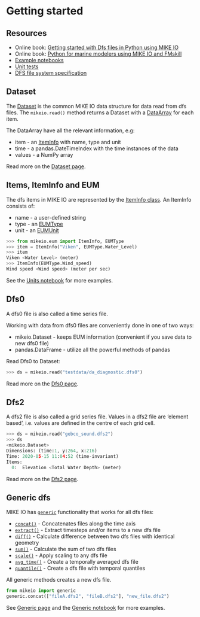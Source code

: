 # Getting started

## Resources

* Online book: [Getting started with Dfs files in Python using MIKE IO](https://dhi.github.io/getting-started-with-mikeio)
* Online book: [Python for marine modelers using MIKE IO and FMskill](https://dhi.github.io/book-learn-mikeio-fmskill)
* [Example notebooks](https://nbviewer.jupyter.org/github/DHI/mikeio/tree/main/notebooks/)
* [Unit tests](https://github.com/DHI/mikeio/tree/main/tests)
* [DFS file system specification](https://docs.mikepoweredbydhi.com/core_libraries/dfs/dfs-file-system)


## Dataset
The [Dataset](Dataset) is the common MIKE IO data structure for data read from dfs files. 
The  `mikeio.read()` method returns a Dataset with a [DataArray](dataarray) for each item.

The DataArray have all the relevant information, e.g:

* item - an [ItemInfo](eum.ItemInfo) with name, type and unit
* time - a pandas.DateTimeIndex with the time instances of the data
* values - a NumPy array

Read more on the [Dataset page](dataset).


## Items, ItemInfo and EUM

The dfs items in MIKE IO are represented by the [ItemInfo class](eum.ItemInfo).
An ItemInfo consists of:

* name - a user-defined string 
* type - an [EUMType](eum.EUMType) 
* unit - an [EUMUnit](eum.EUMUnit)

```python
>>> from mikeio.eum import ItemInfo, EUMType
>>> item = ItemInfo("Viken", EUMType.Water_Level)
>>> item
Viken <Water Level> (meter)
>>> ItemInfo(EUMType.Wind_speed)
Wind speed <Wind speed> (meter per sec)
```

See the [Units notebook](https://nbviewer.jupyter.org/github/DHI/mikeio/blob/main/notebooks/Units.ipynb) for more examples.


## Dfs0
A dfs0 file is also called a time series file. 

Working with data from dfs0 files are conveniently done in one of two ways:

* mikeio.Dataset - keeps EUM information (convenient if you save data to new dfs0 file)
* pandas.DataFrame - utilize all the powerful methods of pandas


Read Dfs0 to Dataset:

```python
>>> ds = mikeio.read("testdata/da_diagnostic.dfs0")
```

Read more on the [Dfs0 page](dfs0).



## Dfs2

A dfs2 file is also called a grid series file. Values in a dfs2 file are ‘element based’, i.e. values are defined in the centre of each grid cell. 

```python
>>> ds = mikeio.read("gebco_sound.dfs2") 
>>> ds
<mikeio.Dataset>
Dimensions: (time:1, y:264, x:216)
Time: 2020-05-15 11:04:52 (time-invariant)
Items:
  0:  Elevation <Total Water Depth> (meter)
```

Read more on the [Dfs2 page](dfs2).


## Generic dfs
MIKE IO has [`generic`](generic.md) functionality that works for all dfs files: 

* [`concat()`](generic.concat) - Concatenates files along the time axis
* [`extract()`](generic.extract) - Extract timesteps and/or items to a new dfs file
* [`diff()`](generic.diff) - Calculate difference between two dfs files with identical geometry
* [`sum()`](generic.sum) - Calculate the sum of two dfs files
* [`scale()`](generic.scale) - Apply scaling to any dfs file
* [`avg_time()`](generic.avg_time) - Create a temporally averaged dfs file
* [`quantile()`](generic.quantile) - Create a dfs file with temporal quantiles

All generic methods creates a new dfs file.

```python
from mikeio import generic
generic.concat(["fileA.dfs2", "fileB.dfs2"], "new_file.dfs2")
```

See [Generic page](generic.md) and the [Generic notebook](<https://nbviewer.jupyter.org/github/DHI/mikeio/blob/main/notebooks/Generic.ipynb>) for more examples.
